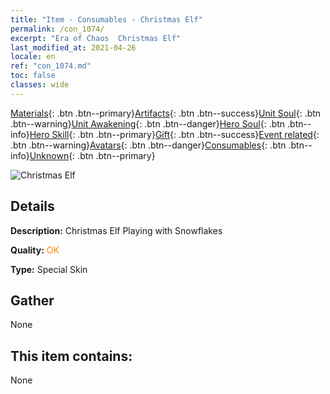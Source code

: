 ```yaml
---
title: "Item - Consumables - Christmas Elf"
permalink: /con_1074/
excerpt: "Era of Chaos  Christmas Elf"
last_modified_at: 2021-04-26
locale: en
ref: "con_1074.md"
toc: false
classes: wide
---
```

 [Materials](/Items/){: .btn .btn--primary}[Artifacts](/Items/Artifacts/){: .btn .btn--success}[Unit Soul](/Items/UnitSoul/){: .btn .btn--warning}[Unit Awakening](/Items/UnitAwakening/){: .btn .btn--danger}[Hero Soul](/Items/HeroSoul/){: .btn .btn--info}[Hero Skill](/Items/HeroSkill/){: .btn .btn--primary}[Gift](/Items/Gift/){: .btn .btn--success}[Event related](/Items/Events/){: .btn .btn--warning}[Avatars](/Items/Avatars/){: .btn .btn--danger}[Consumables](/Items/Consumables/){: .btn .btn--info}[Unknown](/Items/Unknown/){: .btn .btn--primary}

 ![Christmas Elf](/images/h/h_MutareDrake5.jpg)

## Details
 **Description:** Christmas Elf Playing with Snowflakes

 **Quality:** <span style="color: #FF8C00">OK</span>

 **Type:** Special Skin

## Gather

  None

## This item contains:

  None

